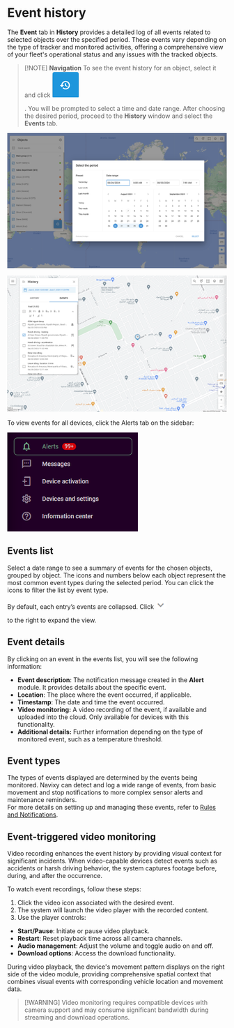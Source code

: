 # Event history

The **Event** tab in **History** provides a detailed log of all events related to selected objects over the specified period. These events vary depending on the type of tracker and monitored activities, offering a comprehensive view of your fleet's operational status and any issues with the tracked objects.

> \[!NOTE] **Navigation** To see the event history for an object, select it and click ![Untitled-20250415-082401.png](attachments/Untitled-20250415-082401.png)
>
> . You will be prompted to select a time and date range. After choosing the desired period, proceed to the **History** window and select the **Events** tab.

![History date range selection](attachments/image-20240807-220924.png)

![Events list](attachments/image-20240808-192358.png)

To view events for all devices, click the Alerts tab on the sidebar:

![Alerts module](attachments/image-20241113-192802.png)

## Events list

Select a date range to see a summary of events for the chosen objects, grouped by object. The icons and numbers below each object represent the most common event types during the selected period. You can click the icons to filter the list by event type.

By default, each entry’s events are collapsed. Click ![image-20250415-083354.png](attachments/image-20250415-083354.png)

to the right to expand the view.

## Event details

By clicking on an event in the events list, you will see the following information:

* **Event description**: The notification message created in the **Alert** module. It provides details about the specific event.
* **Location**: The place where the event occurred, if applicable.
* **Timestamp**: The date and time the event occurred.
* **Video monitoring:** A video recording of the event, if available and uploaded into the cloud. Only available for devices with this functionality.
* **Additional details:** Further information depending on the type of monitored event, such as a temperature threshold.

## Event types

The types of events displayed are determined by the events being monitored. Navixy can detect and log a wide range of events, from basic movement and stop notifications to more complex sensor alerts and maintenance reminders.\
For more details on setting up and managing these events, refer to [Rules and Notifications](../../rules-and-notifications/).

## Event-triggered video monitoring

Video recording enhances the event history by providing visual context for significant incidents. When video-capable devices detect events such as accidents or harsh driving behavior, the system captures footage before, during, and after the occurrence.

To watch event recordings, follow these steps:

1. Click the video icon associated with the desired event.
2. The system will launch the video player with the recorded content.
3. Use the player controls:

* **Start/Pause**: Initiate or pause video playback.
* **Restart**: Reset playback time across all camera channels.
* **Audio management**: Adjust the volume and toggle audio on and off.
* **Download options**: Access the download functionality.

During video playback, the device's movement pattern displays on the right side of the video module, providing comprehensive spatial context that combines visual events with corresponding vehicle location and movement data.

> \[!WARNING] Video monitoring requires compatible devices with camera support and may consume significant bandwidth during streaming and download operations.
